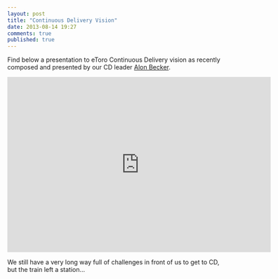 ```yaml
---
layout: post
title: "Continuous Delivery Vision"
date: 2013-08-14 19:27
comments: true
published: true
---
```

Find below a presentation to eToro Continuous Delivery vision as recently composed and presented by our CD leader [Alon Becker](https://twitter.com/alonbecker).

<iframe src="http://prezi.com/embed/kinvydtyaj4p/?bgcolor=ffffff&amp;lock_to_path=0&amp;autoplay=0&amp;autohide_ctrls=0&amp;features=undefined&amp;disabled_features=undefined" width="600" height="400" frameBorder="0"></iframe>

We still have a very long way full of challenges in front of us to get to CD, but the train left a station…